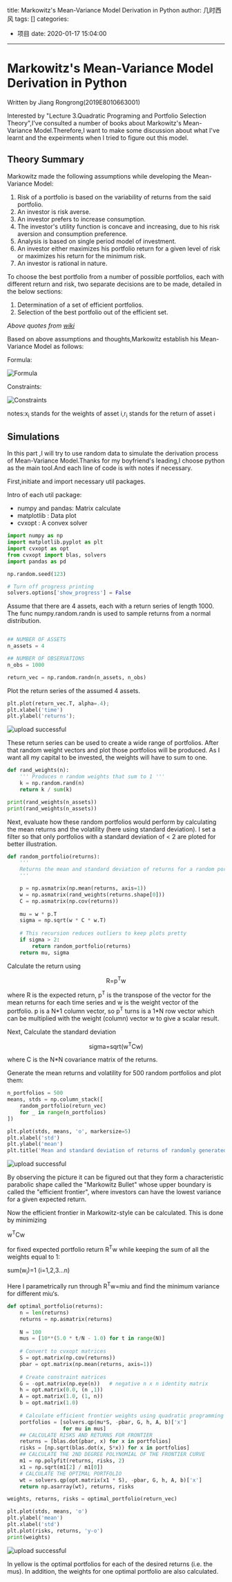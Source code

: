 title: Markowitz's Mean-Variance Model Derivation in Python
author: 几时西风
tags: []
categories:
  - 项目
date: 2020-01-17 15:04:00
---
# Markowitz's Mean-Variance Model Derivation in Python
Written by Jiang Rongrong(2019E8010663001)

Interested by "Lecture 3.Quadratic Programing and Portfolio Selection Theory",I've consulted a number of books about Markowitz's Mean-Variance Model.Therefore,I want to make some discussion about what I've learnt and the expeirments when I tried to figure out this model.

## Theory Summary
Markowitz made the following assumptions while developing the Mean-Variance Model: 
1. Risk of a portfolio is based on the variability of returns from the said portfolio.
2. An investor is risk averse.
3. An investor prefers to increase consumption.
4. The investor's utility function is concave and increasing, due to his risk aversion and consumption preference.
5. Analysis is based on single period model of investment.
6. An investor either maximizes his portfolio return for a given level of risk or maximizes his return for the minimum risk.
7. An investor is rational in nature.

To choose the best portfolio from a number of possible portfolios, each with different return and risk, two separate decisions are to be made, detailed in the below sections: 
1. Determination of a set of efficient portfolios.
2. Selection of the best portfolio out of the efficient set.

*Above quotes from [wiki](https://en.wikipedia.org/wiki/Markowitz_model)*

Based on above assumptions and thoughts,Markowitz establish his Mean-Variance Model as follows:

Formula:

![Formula](https://gss3.bdstatic.com/-Po3dSag_xI4khGkpoWK1HF6hhy/baike/pic/item/5bafa40f4bfbfbed801fba1677f0f736afc31f10.jpg)

Constraints:

![Constraints](https://gss3.bdstatic.com/7Po3dSag_xI4khGkpoWK1HF6hhy/baike/pic/item/5366d0160924ab1880c26d5e3afae6cd7a890b86.jpg)

notes:x<sub>i</sub> stands for the weights of asset i,r<sub>i</sub> stands for the return of asset i

## Simulations
In this part ,I will try to use random data to simulate the derivation process of Mean-Variance Model.Thanks for my boyfriend's leading,I choose python as the main tool.And each line of code is with notes if necessary.

First,initiate and import necessary util packages.

Intro of each util package:
* numpy and pandas:  Matrix calculate
* matplotlib : Data plot
* cvxopt : A convex solver

```python
import numpy as np
import matplotlib.pyplot as plt
import cvxopt as opt
from cvxopt import blas, solvers
import pandas as pd

np.random.seed(123)

# Turn off progress printing 
solvers.options['show_progress'] = False
```
Assume that there are 4 assets, each with a return series of length 1000. The func numpy.random.randn is used to sample returns from a normal distribution.
```python

## NUMBER OF ASSETS
n_assets = 4

## NUMBER OF OBSERVATIONS
n_obs = 1000

return_vec = np.random.randn(n_assets, n_obs)
```

Plot the return series of the assumed 4 assets.
```python
plt.plot(return_vec.T, alpha=.4);
plt.xlabel('time')
plt.ylabel('returns');
```

![upload successful](/blog/images/pasted-10.png)

These return series can be used to create a wide range of portfolios. After that random weight vectors and plot those portfolios will be produced. As I want all my capital to be invested, the weights will have to sum to one.
```python
def rand_weights(n):
    ''' Produces n random weights that sum to 1 '''
    k = np.random.rand(n)
    return k / sum(k)

print(rand_weights(n_assets))
print(rand_weights(n_assets))
```

Next, evaluate how these random portfolios would perform by calculating the mean returns and the volatility (here using standard deviation). I set a filter so that  only  portfolios with a standard deviation of < 2 are ploted for better illustration.

```python
def random_portfolio(returns):
    ''' 
    Returns the mean and standard deviation of returns for a random portfolio
    '''

    p = np.asmatrix(np.mean(returns, axis=1))
    w = np.asmatrix(rand_weights(returns.shape[0]))
    C = np.asmatrix(np.cov(returns))
        
    mu = w * p.T
    sigma = np.sqrt(w * C * w.T)
    
    # This recursion reduces outliers to keep plots pretty
    if sigma > 2:
        return random_portfolio(returns)
    return mu, sigma
```

Calculate the return using

<p align="center">R=p<sup>T</sup>w</p>

where R is the expected return, p<sup>T</sup> is the transpose of the vector for the mean returns for each time series and w is the weight vector of the portfolio. p is a N\*1 column vector, so p<sup>T</sup> turns is a 1\*N row vector which can be multiplied with the  weight (column) vector w to give a scalar result.  

Next, Calculate the standard deviation

<p align="center">sigma=sqrt(w<sup>T</sup>Cw)</p>

where C is the N\*N  covariance matrix of the returns.

Generate the mean returns and volatility for 500 random portfolios and plot them:
```python
n_portfolios = 500
means, stds = np.column_stack([
    random_portfolio(return_vec) 
    for _ in range(n_portfolios)
])

plt.plot(stds, means, 'o', markersize=5)
plt.xlabel('std')
plt.ylabel('mean')
plt.title('Mean and standard deviation of returns of randomly generated portfolios');
```


![upload successful](/blog/images/pasted-9.png)

By observing the picture it can be figured out that they form a characteristic parabolic shape called the "Markowitz Bullet" whose upper boundary is called the "efficient frontier", where investors can have the lowest variance for a given expected return.

Now  the efficient frontier in Markowitz-style can be calculated. This is done by minimizing

w<sup>T</sup>Cw

for fixed expected portfolio return R<sup>T</sup>w while keeping the sum of all the weights equal to 1:

sum(w<sub>i</sub>)=1 (i=1,2,3...n)

Here I parametrically run through R<sup>T</sup>w=miu and find the minimum variance for different miu‘s.

```python
def optimal_portfolio(returns):
    n = len(returns)
    returns = np.asmatrix(returns)
    
    N = 100
    mus = [10**(5.0 * t/N - 1.0) for t in range(N)]
    
    # Convert to cvxopt matrices
    S = opt.matrix(np.cov(returns))
    pbar = opt.matrix(np.mean(returns, axis=1))
    
    # Create constraint matrices
    G = -opt.matrix(np.eye(n))   # negative n x n identity matrix
    h = opt.matrix(0.0, (n ,1))
    A = opt.matrix(1.0, (1, n))
    b = opt.matrix(1.0)
    
    # Calculate efficient frontier weights using quadratic programming
    portfolios = [solvers.qp(mu*S, -pbar, G, h, A, b)['x'] 
                  for mu in mus]
    ## CALCULATE RISKS AND RETURNS FOR FRONTIER
    returns = [blas.dot(pbar, x) for x in portfolios]
    risks = [np.sqrt(blas.dot(x, S*x)) for x in portfolios]
    ## CALCULATE THE 2ND DEGREE POLYNOMIAL OF THE FRONTIER CURVE
    m1 = np.polyfit(returns, risks, 2)
    x1 = np.sqrt(m1[2] / m1[0])
    # CALCULATE THE OPTIMAL PORTFOLIO
    wt = solvers.qp(opt.matrix(x1 * S), -pbar, G, h, A, b)['x']
    return np.asarray(wt), returns, risks

weights, returns, risks = optimal_portfolio(return_vec)

plt.plot(stds, means, 'o')
plt.ylabel('mean')
plt.xlabel('std')
plt.plot(risks, returns, 'y-o')
print(weights)

```

![upload successful](/blog/images/pasted-8.png)

In yellow is the optimal portfolios for each of the desired returns (i.e. the mus). In addition, the weights for one optimal portfolio are also calculated.